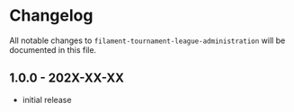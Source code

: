 # Changelog

All notable changes to `filament-tournament-league-administration` will be documented in this file.

## 1.0.0 - 202X-XX-XX

- initial release
